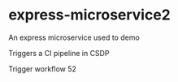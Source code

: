 # express-microservice2
An express microservice used to demo

Triggers a CI pipeline in CSDP

Trigger workflow 52
